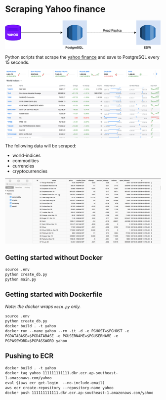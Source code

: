# Scraping Yahoo finance

<img src="../img/yahoo-diagram.png" />

Python scripts that scrape the [yahoo finance](https://finance.yahoo.com) and save to PostgreSQL every 15 seconds.

<img src="../img/yahoo-screenshot.png" alt="yahoo-screenshot" title="yahoo-screenshot" style="max-width:100%;" />


The following data will be scraped:
* world-indices
* commodities
* currencies
* cryptocurrencies

<img src="../img/yahoo-results.gif" alt="yahoo-results" title="yahoo-results" style="max-width:100%;" />

## Getting started without Docker

```
source .env
python create_db.py
python main.py
```

## Getting started with Dockerfile
_Note: the docker wraps `main.py` only._

```
source .env
python create_db.py
docker build . -t yahoo
docker run --name yahoo --rm -it -d -e PGHOST=$PGHOST -e PGDATABASE=$PGDATABASE -e PGUSERNAME=$PGUSERNAME -e PGPASSWORD=$PGPASSWORD yahoo
```
## Pushing to ECR

```
docker build . -t yahoo
docker tag yahoo 111111111111.dkr.ecr.ap-southeast-1.amazonaws.com/yahoo
eval $(aws ecr get-login  --no-include-email)
aws ecr create-repository --repository-name yahoo
docker push 111111111111.dkr.ecr.ap-southeast-1.amazonaws.com/yahoo
 ```

